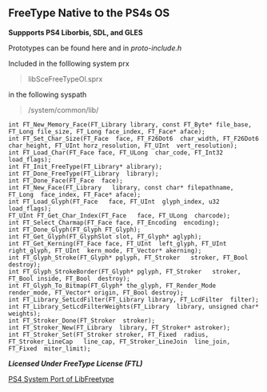 
## FreeType Native to the PS4s OS

**Suppports PS4 Liborbis, SDL, and GLES**

Prototypes can be found here and in *proto-include.h*

Included in the folllowing system prx
>libSceFreeTypeOl.sprx

in the following syspath
>/system/common/lib/



```void FT_Set_Transform (FT_Face face, FT_Matrix* matrix, FT_Vector* delta);
int FT_New_Memory_Face(FT_Library library, const FT_Byte* file_base, FT_Long file_size, FT_Long face_index, FT_Face* aface);
int FT_Set_Char_Size(FT_Face  face, FT_F26Dot6  char_width, FT_F26Dot6 char_height, FT_UInt horz_resolution, FT_UInt  vert_resolution);
int FT_Load_Char(FT_Face face, FT_ULong  char_code, FT_Int32 load_flags);
int FT_Init_FreeType(FT_Library* alibrary);
int FT_Done_FreeType(FT_Library  library);
int FT_Done_Face(FT_Face  face);
int FT_New_Face(FT_Library   library, const char* filepathname, FT_Long  face_index, FT_Face* aface);
int FT_Load_Glyph(FT_Face   face, FT_UInt  glyph_index, u32 load_flags); 
FT_UInt FT_Get_Char_Index(FT_Face   face, FT_ULong  charcode);
int FT_Select_Charmap(FT_Face face, FT_Encoding  encoding);
int FT_Done_Glyph(FT_Glyph FT_Glyph);
int FT_Get_Glyph(FT_GlyphSlot slot, FT_Glyph* aglyph);
int FT_Get_Kerning(FT_Face face, FT_UInt  left_glyph, FT_UInt  right_glyph, FT_UInt  kern_mode, FT_Vector* akerning);
int FT_Glyph_Stroke(FT_Glyph* pglyph, FT_Stroker   stroker, FT_Bool  destroy);
int FT_Glyph_StrokeBorder(FT_Glyph* pglyph, FT_Stroker   stroker, FT_Bool inside, FT_Bool  destroy);
int FT_Glyph_To_Bitmap(FT_Glyph* the_glyph, FT_Render_Mode  render_mode, FT_Vector* origin, FT_Bool destroy);
int FT_Library_SetLcdFilter(FT_Library library, FT_LcdFilter  filter);
int FT_Library_SetLcdFilterWeights(FT_Library  library, unsigned char* weights);
int FT_Stroker_Done(FT_Stroker  stroker);
int FT_Stroker_New(FT_Library  library, FT_Stroker* astroker);
int FT_Stroker_Set(FT_Stroker stroker, FT_Fixed  radius, FT_Stroker_LineCap   line_cap, FT_Stroker_LineJoin  line_join, FT_Fixed  miter_limit);
```


***Licensed Under FreeType License (FTL)***

[PS4 System Port of LibFreetype](https://www.freetype.org/)

